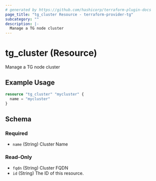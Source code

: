 ```yaml
---
# generated by https://github.com/hashicorp/terraform-plugin-docs
page_title: "tg_cluster Resource - terraform-provider-tg"
subcategory: ""
description: |-
  Manage a TG node cluster
---
```


# tg_cluster (Resource)

Manage a TG node cluster

## Example Usage

```terraform
resource "tg_cluster" "mycluster" {
  name = "mycluster"
}
```

<!-- schema generated by tfplugindocs -->
## Schema

### Required

- `name` (String) Cluster Name

### Read-Only

- `fqdn` (String) Cluster FQDN
- `id` (String) The ID of this resource.
